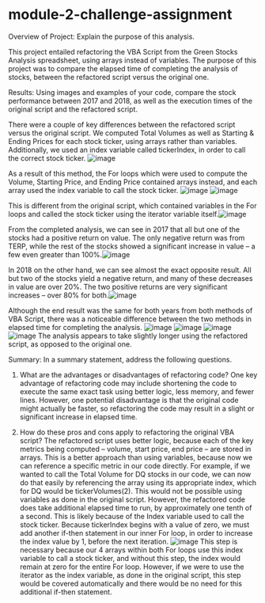 # module-2-challenge-assignment

Overview of Project: Explain the purpose of this analysis.

This project entailed refactoring the VBA Script from the Green Stocks Analysis spreadsheet, using arrays instead of variables. The purpose of this project was to compare the elapsed time of completing the analysis of stocks, between the refactored script versus the original one.



Results: Using images and examples of your code, compare the stock performance between 2017 and 2018, as well as the execution times of the original script and the refactored script.

There were a couple of key differences between the refactored script versus the original script. We computed Total Volumes as well as Starting & Ending Prices for each stock ticker, using arrays rather than variables. Additionally, we used an index variable called tickerIndex, in order to call the correct stock ticker.
![image](https://user-images.githubusercontent.com/93381221/140629796-d3951a42-9495-4691-b2af-27cdb94debaa.png)

As a result of this method, the For loops which were used to compute the Volume, Starting Price, and Ending Price contained arrays instead, and each array used the index variable to call the stock ticker. ![image](https://user-images.githubusercontent.com/93381221/140629806-26880efe-dfb2-497f-b8bc-d10373e952ec.png)
![image](https://user-images.githubusercontent.com/93381221/140629813-079be449-7508-402c-b6c0-7453489980ff.png)

This is different from the original script, which contained variables in the For loops and called the stock ticker using the iterator variable itself.![image](https://user-images.githubusercontent.com/93381221/140629825-987d0352-62ff-441f-9241-0632ab3d86b8.png)

From the completed analysis, we can see in 2017 that all but one of the stocks had a positive return on value. The only negative return was from TERP, while the rest of the stocks showed a significant increase in value – a few even greater than 100%.![image](https://user-images.githubusercontent.com/93381221/140629830-a396a698-7cb2-48e6-b28a-76091516c784.png)

In 2018 on the other hand, we can see almost the exact opposite result. All but two of the stocks yield a negative return, and many of these decreases in value are over 20%. The two positive returns are very significant increases – over 80% for both.![image](https://user-images.githubusercontent.com/93381221/140629832-c28cf5bf-fdb5-469d-b8f7-0c72198df294.png)

Although the end result was the same for both years from both methods of VBA Script, there was a noticeable difference between the two methods in elapsed time for completing the analysis.
![image](https://user-images.githubusercontent.com/93381221/140629840-73117285-031c-46b3-af57-737310a76707.png)
![image](https://user-images.githubusercontent.com/93381221/140629843-0420f75f-164a-4c70-acde-561da7f729c7.png)
![image](https://user-images.githubusercontent.com/93381221/140629846-cef9b106-1dff-43c6-b197-468705f4ab49.png)
![image](https://user-images.githubusercontent.com/93381221/140629847-3f1e4b13-352f-4736-b280-ee88ebdef8c7.png)
The analysis appears to take slightly longer using the refactored script, as opposed to the original one.




Summary: In a summary statement, address the following questions.

1.	What are the advantages or disadvantages of refactoring code?
One key advantage of refactoring code may include shortening the code to execute the same exact task using better logic, less memory, and fewer lines. However, one potential disadvantage is that the original code might actually be faster, so refactoring the code may result in a slight or significant increase in elapsed time.

2.	How do these pros and cons apply to refactoring the original VBA script?
The refactored script uses better logic, because each of the key metrics being computed – volume, start price, end price – are stored in arrays. This is a better approach than using variables, because now we can reference a specific metric in our code directly. For example, if we wanted to call the Total Volume for DQ stocks in our code, we can now do that easily by referencing the array using its appropriate index, which for DQ would be tickerVolumes(2). This would not be possible using variables as done in the original script.
However, the refactored code does take additional elapsed time to run, by approximately one tenth of a second. This is likely because of the Index variable used to call the stock ticker. Because tickerIndex begins with a value of zero, we must add another if-then statement in our inner For loop, in order to increase the index value by 1, before the next iteration.
![image](https://user-images.githubusercontent.com/93381221/140629884-512f4a14-7523-4926-b5ae-bde09e42b506.png)
This step is necessary because our 4 arrays within both For loops use this index variable to call a stock ticker, and without this step, the index would remain at zero for the entire For loop. However, if we were to use the iterator as the index variable, as done in the original script, this step would be covered automatically and there would be no need for this additional if-then statement.
